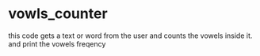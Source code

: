 # vowls_counter
this code gets a text or word from the user and counts the vowels inside it. and print the vowels freqency

